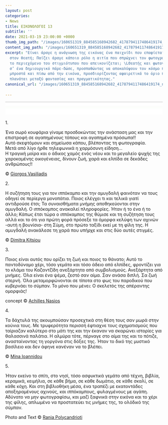 ```yaml
---
layout: post
categories:
- News
title: ΕΙΚΟΝΟΛΟΓΟΙ 13
subtitle: ''
date: 2021-03-19 23:00:00 +0000
thumb_img_path: "/images/160651319_884585168942682_4178794117486419174_n.jpeg"
content_img_path: "/images/160651319_884585168942682_4178794117486419174_n.jpeg"
excerpt: "Είναι άραγε η ανάγνωση της εικόνας ένα παιχνίδι που επαφίεται αποκλειστικά
  στον θεατή; Παίζει άραγε κάποιο ρόλο η αιτία που σπρώχνει τον φωτογράφο να επιλέξει
  το περιεχόμενο του στιγμιότυπου που απεικονίζεται; \LΘεατής και φωτογράφος συνευρίσκονται
  σ’ ένα δημιουργικό πάρε-δώσε, προσπαθώντας να αποκαλύψουν τον κόσμο που υπάρχει
  μπροστά και πίσω από την εικόνα, προσδιορίζοντας αφαιρετικά το όριο που μπορεί να
  πλανάται μεταξύ φαντασίας και πραγματικότητας."
canonical_url: "/images/160651319_884585168942682_4178794117486419174_n.jpeg"

---
```

![](/images/bwok-2.jpg)

1\.

Ένα σωρό κουφάρια γίναμε προσδοκώντας την ανάσταση μας και την επιστροφή σε αγαπημένους τόπους και αγαπημένα πρόσωπα!!  
Αυτό σκεφτόμουν και σημείωσα κάπου, βλέποντας τη φωτογραφία.  
Μετά από λίγο ήρθε τηλεφωνικά η χαρμόσυνη είδηση...  
Η τραγική μοίρα και ο άδικος χαμός ενός νέου και το μεγαλείο ψυχής της χαροκαμένης οικογένειας, δίνουν ζωή, χαρά και ελπίδα σε δεκάδες ανθρώπους!!

© <a href="https://www.facebook.com/gvasiliadis" target="blank"> Giorgos Vasiliadis</a>

2\.

Η συζήτηση τους για τον ιππόκαμπο και την αμυγδαλή φαινόταν να τους οδηγεί σε περίεργα μονοπάτια. Ποιος ελέγχει τι και τελικά γιατί αντιδρούσε έτσι; Τα συναισθήματα μνήμης αποθηκεύονται στην αμυγδαλή. Ο ιππόκαμπος ανακαλεί πληροφορίες. Ήταν ή το ένα ή το άλλο; Κάπως έτσι τώρα ο ιππόκαμπος της θύμισε και τη συζήτηση τους αλλά και το ότι για πρώτη φορά πρόσεξε τα όμορφα κελύφη των αχινών -αυτή η βουνίσια- στη Σύμη, στο πρώτο ταξίδι εκεί με τη φίλη της. Η αμυγδαλή ανακάλεσε τη χαρά που υπήρχε και στις δύο αυτές στιγμές.

© <a href="https://www.facebook.com/dimitra.kitsiou" target="blank"> Dimitra Kitsiou</a>

3\.

Ποιος είναι αυτός που ορίζει τη ζωή και ποιος το θάνατο; Αυτό το παντοδύναμο χέρι, τόσο γεμάτο και τόσο άδειο από ελπίδες, φροντίζει για το κλάμα του Καζαντζίδη ανεξάρτητα από συμβολισμούς. Ανεξάρτητα από μνήμες. Όλα είναι ένα ψέμα, ζεστό σαν αίμα. Σαν ανάσα διπλή. Σα ζωή στερνή. Όλα μεταμορφώνονται σε τίποτα στο φως του παροδικού που κυβερνάει το σύμπαν. Το μόνο που μένει: Ο σκελετός της απέραντης ομορφιάς!

concept © <a href="https://anikon.org/" target="blank">Achilles Nasios</a>

4\.

Τα δάχτυλά της ακουμπούσαν προσεχτικά στη θέση τους σαν μωρά στην κούνια τους. Με τρυφερότητα περισσή έφτιαχνε τους σχηματισμούς που ταίριαζαν καλύτερο στο μάτι της και την έκαναν να σκαρώνει ιστορίες για θαλασσινά παλάτια. Η αλμύρα τότε, πέρναγε στο αίμα της και το πότιζε, ανασταίνοντας τη γοργόνα στις δόξες της. Ήταν το δικό της μυστικό βασίλειο και δεν άφηνε κανέναν να το βλέπει.

© <a href="https://www.facebook.com/mina.ioannidou.58" target="blank"> Mina Ioannidou </a>

5\.

Ήταν εκείνο το σπίτι, στο νησί, τόσο ασφυκτικά γεμάτο από τέχνη, βιβλία, κεραμικά, κειμήλια, σε κάθε βήμα, σε κάθε δωμάτιο, σε κάθε σκαλί, σε κάθε κόχη. Και στη βιβλιοθήκη μέσα, ένα τραπέζι με εκατοντάδες αποξηραμένους αχινούς, και ιππόκαμπους, φυλαγμένους με αγάπη. Αδύνατο να μην φωτογραφίσω, και μαζί ξαφνικά στην εικόνα και το χέρι της φίλης, απλωμένο να προστατεύει τις μνήμες της, το ολόδικό της σύμπαν.

Photo and Text © <a href="https://www.facebook.com/profile.php?id=100008460452394" target="blank"> Rania Polycandrioti</a>